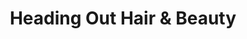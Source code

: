 ---
title: "Heading Out Hair & Beauty"
url: /camberwell/heading-out-hair-und-beauty/
shop: Friseur
---